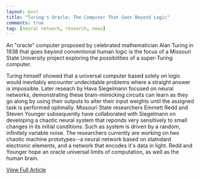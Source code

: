 ```yaml
---
layout: post
title: "Turing's Oracle: The Computer That Goes Beyond Logic"
comments: true
tag: [neural network, research, news]
---
```


An "oracle" computer proposed by celebrated mathematician Alan Turing in 1938 that goes beyond conventional human logic is the focus of a Missouri State University project exploring the possibilities of a super-Turing computer.<br>
<!--more-->
Turing himself showed that a universal computer based solely on logic would inevitably encounter undecidable problems where a straight answer is impossible. Later reseach by Hava Siegelmann focused on neural networks, demonstrating these brain-mimicking circuits can learn as they go along by using their outputs to alter their input weights until the assigned task is performed optimally. Missouri State researchers Emmett Redd and Steven Younger subsequently have collaborated with Siegelmann on developing a chaotic neural system that reponds very sensitively to small changes in its initial conditions. Such as system is driven by a random, infinitely variable noise. The researchers currently are working on two chaotic machine prototypes--a neural network based on statndard electronic elements, and a network that encodes it's data in light. Redd and Younger hope an oracle universal limits of computation, as well as the human brain.  

[View Full Article ](http://www.newscientist.com/article/mg22329780.400-turings-oracle-the-computer-that-goes-beyond-logic.html)